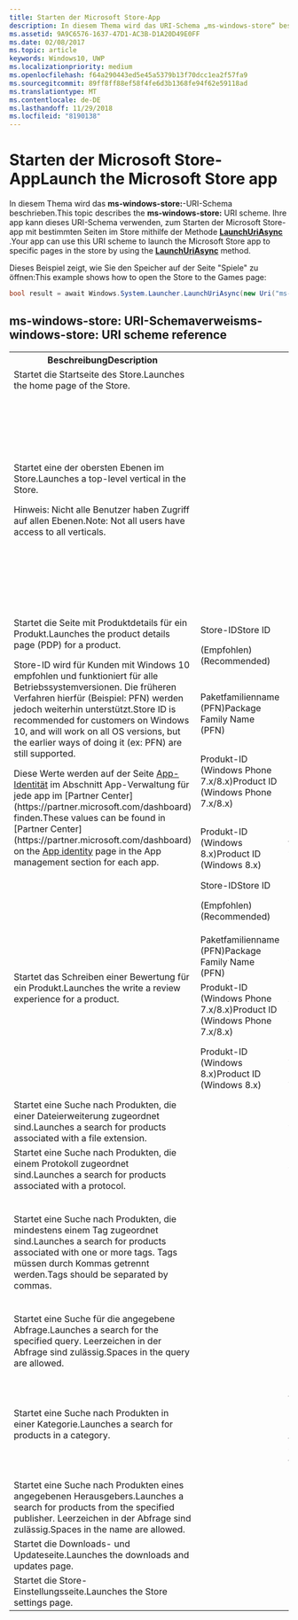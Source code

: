 ```yaml
---
title: Starten der Microsoft Store-App
description: In diesem Thema wird das URI-Schema „ms-windows-store“ beschrieben. Ihre app kann dieses URI-Schema verwenden, um die Microsoft Store-app mit bestimmten Seiten des Store starten.
ms.assetid: 9A9C6576-1637-47D1-AC3B-D1A20D49E0FF
ms.date: 02/08/2017
ms.topic: article
keywords: Windows10, UWP
ms.localizationpriority: medium
ms.openlocfilehash: f64a290443ed5e45a5379b13f70dcc1ea2f57fa9
ms.sourcegitcommit: 89ff8ff88ef58f4fe6d3b1368fe94f62e59118ad
ms.translationtype: MT
ms.contentlocale: de-DE
ms.lasthandoff: 11/29/2018
ms.locfileid: "8190138"
---
```

# <a name="launch-the-microsoft-store-app"></a><span data-ttu-id="8373e-105">Starten der Microsoft Store-App</span><span class="sxs-lookup"><span data-stu-id="8373e-105">Launch the Microsoft Store app</span></span>



<span data-ttu-id="8373e-106">In diesem Thema wird das **ms-windows-store:**-URI-Schema beschrieben.</span><span class="sxs-lookup"><span data-stu-id="8373e-106">This topic describes the **ms-windows-store:** URI scheme.</span></span> <span data-ttu-id="8373e-107">Ihre app kann dieses URI-Schema verwenden, zum Starten der Microsoft Store-app mit bestimmten Seiten im Store mithilfe der Methode [**LaunchUriAsync**](https://msdn.microsoft.com/library/windows/apps/hh701476) .</span><span class="sxs-lookup"><span data-stu-id="8373e-107">Your app can use this URI scheme to launch the Microsoft Store app to specific pages in the store by using the [**LaunchUriAsync**](https://msdn.microsoft.com/library/windows/apps/hh701476) method.</span></span>

<span data-ttu-id="8373e-108">Dieses Beispiel zeigt, wie Sie den Speicher auf der Seite "Spiele" zu öffnen:</span><span class="sxs-lookup"><span data-stu-id="8373e-108">This example shows how to open the Store to the Games page:</span></span>

```cs
bool result = await Windows.System.Launcher.LaunchUriAsync(new Uri("ms-windows-store://navigatetopage/?Id=Games"));
```

## <a name="ms-windows-store-uri-scheme-reference"></a><span data-ttu-id="8373e-109">ms-windows-store: URI-Schemaverweis</span><span class="sxs-lookup"><span data-stu-id="8373e-109">ms-windows-store: URI scheme reference</span></span>

<table>
<tr><th><span data-ttu-id="8373e-110">Beschreibung</span><span class="sxs-lookup"><span data-stu-id="8373e-110">Description</span></span></th><th></th><th><span data-ttu-id="8373e-111">URI-Schema</span><span class="sxs-lookup"><span data-stu-id="8373e-111">URI scheme</span></span></th></tr>
<tr><td><span data-ttu-id="8373e-112">Startet die Startseite des Store.</span><span class="sxs-lookup"><span data-stu-id="8373e-112">Launches the home page of the Store.</span></span></td><td /><td><span data-ttu-id="8373e-113">ms-windows-store://home</span><span class="sxs-lookup"><span data-stu-id="8373e-113">ms-windows-store://home</span></span></td></tr>
<tr><td><span data-ttu-id="8373e-114">Startet eine der obersten Ebenen im Store.</span><span class="sxs-lookup"><span data-stu-id="8373e-114">Launches a top-level vertical in the Store.</span></span><p><span data-ttu-id="8373e-115">Hinweis: Nicht alle Benutzer haben Zugriff auf allen Ebenen.</span><span class="sxs-lookup"><span data-stu-id="8373e-115">Note: Not all users have access to all verticals.</span></span></p>
</td><td /><td>
<p><span data-ttu-id="8373e-116">ms-windows-store://navigatetopage/?Id=Apps</span><span class="sxs-lookup"><span data-stu-id="8373e-116">ms-windows-store://navigatetopage/?Id=Apps</span></span> </p>
<p><span data-ttu-id="8373e-117">ms-windows-store://navigatetopage/?Id=Games</span><span class="sxs-lookup"><span data-stu-id="8373e-117">ms-windows-store://navigatetopage/?Id=Games</span></span></p>
<p><span data-ttu-id="8373e-118">ms-windows-store://navigatetopage/?Id=Music</span><span class="sxs-lookup"><span data-stu-id="8373e-118">ms-windows-store://navigatetopage/?Id=Music</span></span></p>
<p><span data-ttu-id="8373e-119">ms-windows-store://navigatetopage/?Id=Video</span><span class="sxs-lookup"><span data-stu-id="8373e-119">ms-windows-store://navigatetopage/?Id=Video</span></span></p>
<p><span data-ttu-id="8373e-120">ms-windows-store://navigatetopage/?Id=LOB</span><span class="sxs-lookup"><span data-stu-id="8373e-120">ms-windows-store://navigatetopage/?Id=LOB</span></span></p>
</td>
</tr>
<tr>
<td rowspan="4"><span data-ttu-id="8373e-121">Startet die Seite mit Produktdetails für ein Produkt.</span><span class="sxs-lookup"><span data-stu-id="8373e-121">Launches the product details page (PDP) for a product.</span></span> <p><span data-ttu-id="8373e-122">Store-ID wird für Kunden mit Windows 10 empfohlen und funktioniert für alle Betriebssystemversionen. Die früheren Verfahren hierfür (Beispiel: PFN) werden jedoch weiterhin unterstützt.</span><span class="sxs-lookup"><span data-stu-id="8373e-122">Store ID is recommended for customers on Windows 10, and will work on all OS versions, but the earlier ways of doing it (ex: PFN) are still supported.</span></span></p>
<p><span data-ttu-id="8373e-123">Diese Werte werden auf der Seite <a href="https://msdn.microsoft.com/library/windows/apps/mt148561.aspx">App-Identität</a> im Abschnitt App-Verwaltung für jede app im [Partner Center](https://partner.microsoft.com/dashboard) finden.</span><span class="sxs-lookup"><span data-stu-id="8373e-123">These values can be found in [Partner Center](https://partner.microsoft.com/dashboard) on the <a href="https://msdn.microsoft.com/library/windows/apps/mt148561.aspx">App identity</a> page in the App management section for each app.</span></span></p>
</td>
<td>
<span data-ttu-id="8373e-124">Store-ID</span><span class="sxs-lookup"><span data-stu-id="8373e-124">Store ID</span></span> <p><span data-ttu-id="8373e-125">(Empfohlen)</span><span class="sxs-lookup"><span data-stu-id="8373e-125">(Recommended)</span></span></p>
</td>
<td>
<p><span data-ttu-id="8373e-126">ms-windows-store://pdp/?ProductId=9WZDNCRFHVJL</span><span class="sxs-lookup"><span data-stu-id="8373e-126">ms-windows-store://pdp/?ProductId=9WZDNCRFHVJL</span></span></p>
</td>
</tr>
<tr>
<td><span data-ttu-id="8373e-127">Paketfamilienname (PFN)</span><span class="sxs-lookup"><span data-stu-id="8373e-127">Package Family Name (PFN)</span></span></td>
<td><span data-ttu-id="8373e-128">ms-windows-store://pdp/?PFN= Microsoft.Office.OneNote_8wekyb3d8bbwe</span><span class="sxs-lookup"><span data-stu-id="8373e-128">ms-windows-store://pdp/?PFN= Microsoft.Office.OneNote_8wekyb3d8bbwe</span></span>
</td>
</tr>
<tr>
<td><span data-ttu-id="8373e-129">Produkt-ID (Windows Phone 7.x/8.x)</span><span class="sxs-lookup"><span data-stu-id="8373e-129">Product ID (Windows Phone 7.x/8.x)</span></span></td>
<td><span data-ttu-id="8373e-130">ms-windows-store://pdp/?PhoneAppId=ca05b3ab-f157-450c-8c49-a1f127f5e71d</span><span class="sxs-lookup"><span data-stu-id="8373e-130">ms-windows-store://pdp/?PhoneAppId=ca05b3ab-f157-450c-8c49-a1f127f5e71d</span></span> </td>
</tr>
<tr>
<td><span data-ttu-id="8373e-131">Produkt-ID (Windows 8.x)</span><span class="sxs-lookup"><span data-stu-id="8373e-131">Product ID (Windows 8.x)</span></span></td>
<td><span data-ttu-id="8373e-132">ms-windows-store://pdp/?AppId=f022389f-f3a6-417e-ad23-704fbdf57117</span><span class="sxs-lookup"><span data-stu-id="8373e-132">ms-windows-store://pdp/?AppId=f022389f-f3a6-417e-ad23-704fbdf57117</span></span>
</td>
</tr>
<tr>
<td rowspan="4"><span data-ttu-id="8373e-133">Startet das Schreiben einer Bewertung für ein Produkt.</span><span class="sxs-lookup"><span data-stu-id="8373e-133">Launches the write a review experience for a product.</span></span></td>
<td><span data-ttu-id="8373e-134">Store-ID</span><span class="sxs-lookup"><span data-stu-id="8373e-134">Store ID</span></span> <p><span data-ttu-id="8373e-135">(Empfohlen)</span><span class="sxs-lookup"><span data-stu-id="8373e-135">(Recommended)</span></span></p></td>
<td><span data-ttu-id="8373e-136">ms-windows-store://review/?ProductId=9WZDNCRFHVJL</span><span class="sxs-lookup"><span data-stu-id="8373e-136">ms-windows-store://review/?ProductId=9WZDNCRFHVJL</span></span> </td>
</tr>
<tr>
<td><span data-ttu-id="8373e-137">Paketfamilienname (PFN)</span><span class="sxs-lookup"><span data-stu-id="8373e-137">Package Family Name (PFN)</span></span></td>
<td><span data-ttu-id="8373e-138">ms-windows-store://review/?PFN= Microsoft.Office.OneNote_8wekyb3d8bbwe</span><span class="sxs-lookup"><span data-stu-id="8373e-138">ms-windows-store://review/?PFN= Microsoft.Office.OneNote_8wekyb3d8bbwe</span></span>
</td>
</tr>
<tr>
<td><span data-ttu-id="8373e-139">Produkt-ID (Windows Phone 7.x/8.x)</span><span class="sxs-lookup"><span data-stu-id="8373e-139">Product ID (Windows Phone 7.x/8.x)</span></span></td>
<td><span data-ttu-id="8373e-140">ms-windows-store://reviewapp/?AppId=ca05b3ab-f157-450c-8c49-a1f127f5e71d</span><span class="sxs-lookup"><span data-stu-id="8373e-140">ms-windows-store://reviewapp/?AppId=ca05b3ab-f157-450c-8c49-a1f127f5e71d</span></span> </td>
</tr>
<tr>
<td><span data-ttu-id="8373e-141">Produkt-ID (Windows 8.x)</span><span class="sxs-lookup"><span data-stu-id="8373e-141">Product ID (Windows 8.x)</span></span></td>
<td><span data-ttu-id="8373e-142">ms-windows-store://review/?AppId=f022389f-f3a6-417e-ad23-704fbdf57117</span><span class="sxs-lookup"><span data-stu-id="8373e-142">ms-windows-store://review/?AppId=f022389f-f3a6-417e-ad23-704fbdf57117</span></span> </td>
</tr>
<tr>
<td><span data-ttu-id="8373e-143">Startet eine Suche nach Produkten, die einer Dateierweiterung zugeordnet sind.</span><span class="sxs-lookup"><span data-stu-id="8373e-143">Launches a search for products associated with a file extension.</span></span> </td>
<td />
<td><span data-ttu-id="8373e-144">ms-windows-store://assoc/?FileExt=pdf</span><span class="sxs-lookup"><span data-stu-id="8373e-144">ms-windows-store://assoc/?FileExt=pdf</span></span>
</td>
</tr>
<tr>
<td><span data-ttu-id="8373e-145">Startet eine Suche nach Produkten, die einem Protokoll zugeordnet sind.</span><span class="sxs-lookup"><span data-stu-id="8373e-145">Launches a search for products associated with a protocol.</span></span></td>
<td />
<td><span data-ttu-id="8373e-146">ms-windows-store://assoc/?Protocol=ms-word</span><span class="sxs-lookup"><span data-stu-id="8373e-146">ms-windows-store://assoc/?Protocol=ms-word</span></span> </td>
</tr>
<tr>
<td><span data-ttu-id="8373e-147">Startet eine Suche nach Produkten, die mindestens einem Tag zugeordnet sind.</span><span class="sxs-lookup"><span data-stu-id="8373e-147">Launches a search for products associated with one or more tags.</span></span> <span data-ttu-id="8373e-148">Tags müssen durch Kommas getrennt werden.</span><span class="sxs-lookup"><span data-stu-id="8373e-148">Tags should be separated by commas.</span></span>
</td>
<td />
<td>
<p><span data-ttu-id="8373e-149">ms-windows-store://assoc/?Tags=Photos_Rich_Media_Edit</span><span class="sxs-lookup"><span data-stu-id="8373e-149">ms-windows-store://assoc/?Tags=Photos_Rich_Media_Edit</span></span> </p>
<p><span data-ttu-id="8373e-150">ms-windows-store://assoc/?Tags=Photos_Rich_Media_Edit, Camera_Capture_App</span><span class="sxs-lookup"><span data-stu-id="8373e-150">ms-windows-store://assoc/?Tags=Photos_Rich_Media_Edit, Camera_Capture_App</span></span></p>
</td>
</tr>
<tr>
<td>
<span data-ttu-id="8373e-151">Startet eine Suche für die angegebene Abfrage.</span><span class="sxs-lookup"><span data-stu-id="8373e-151">Launches a search for the specified query.</span></span> <span data-ttu-id="8373e-152">Leerzeichen in der Abfrage sind zulässig.</span><span class="sxs-lookup"><span data-stu-id="8373e-152">Spaces in the query are allowed.</span></span>
</td>
<td />
<td><span data-ttu-id="8373e-153">ms-windows-store://search/?query=OneNote</span><span class="sxs-lookup"><span data-stu-id="8373e-153">ms-windows-store://search/?query=OneNote</span></span> </td>
</tr>
<tr>
<td><span data-ttu-id="8373e-154">Startet eine Suche nach Produkten in einer Kategorie.</span><span class="sxs-lookup"><span data-stu-id="8373e-154">Launches a search for products in a category.</span></span></td>
<td />
<td>
<p><span data-ttu-id="8373e-155">ms-windows-store://browse/?type=Apps&amp;cat=Productivity</span><span class="sxs-lookup"><span data-stu-id="8373e-155">ms-windows-store://browse/?type=Apps&amp;cat=Productivity</span></span></p>
<p><span data-ttu-id="8373e-156">ms-windows-store://browse/?type=Apps&amp;cat=Health+%26+fitness</span><span class="sxs-lookup"><span data-stu-id="8373e-156">ms-windows-store://browse/?type=Apps&amp;cat=Health+%26+fitness</span></span> </p>
</td>
</tr>
<tr>
<td><span data-ttu-id="8373e-157">Startet eine Suche nach Produkten eines angegebenen Herausgebers.</span><span class="sxs-lookup"><span data-stu-id="8373e-157">Launches a search for products from the specified publisher.</span></span> <span data-ttu-id="8373e-158">Leerzeichen in der Abfrage sind zulässig.</span><span class="sxs-lookup"><span data-stu-id="8373e-158">Spaces in the name are allowed.</span></span>
</td>
<td />
<td><span data-ttu-id="8373e-159">ms-windows-store://publisher/?name=Microsoft Corporation</span><span class="sxs-lookup"><span data-stu-id="8373e-159">ms-windows-store://publisher/?name=Microsoft Corporation</span></span>
</td>
</tr>
<tr><td><span data-ttu-id="8373e-160">Startet die Downloads- und Updateseite.</span><span class="sxs-lookup"><span data-stu-id="8373e-160">Launches the downloads and updates page.</span></span></td>
<td />
<td><span data-ttu-id="8373e-161">ms-windows-store://downloadsandupdates</span><span class="sxs-lookup"><span data-stu-id="8373e-161">ms-windows-store://downloadsandupdates</span></span> </td>
</tr>
<tr>
<td><span data-ttu-id="8373e-162">Startet die Store-Einstellungsseite.</span><span class="sxs-lookup"><span data-stu-id="8373e-162">Launches the Store settings page.</span></span></td>
<td />
<td><span data-ttu-id="8373e-163">ms-windows-store://settings</span><span class="sxs-lookup"><span data-stu-id="8373e-163">ms-windows-store://settings</span></span> </td>
</tr>
</table>

 

 
